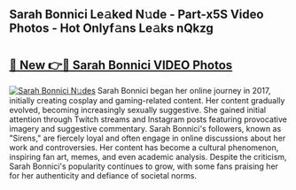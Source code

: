 ## Sarah Bonnici Le𝚊ked N𝚞de - Part-x5S Video Photos - Hot Onlyf𝚊ns Le𝚊ks nQkzg

# <h2><a href="http://ab89442.deff.icu/?id=Sarah+Bonnici">🔗 New 👉🔴 Sarah Bonnici VIDEO Photos</a></h2>

[![Sarah Bonnici N𝚞des](https://i.imgur.com/rIISA9y.gif)](http://ab89442.deff.icu/?id=Sarah+Bonnici)
Sarah Bonnici began her online journey in 2017, initially creating cosplay and gaming-related content. Her content gradually evolved, becoming increasingly sexually suggestive. She gained initial attention through Twitch streams and Instagram posts featuring provocative imagery and suggestive commentary. Sarah Bonnici's followers, known as "Sirens," are fiercely loyal and often engage in online discussions about her work and controversies. Her content has become a cultural phenomenon, inspiring fan art, memes, and even academic analysis. Despite the criticism, Sarah Bonnici's popularity continues to grow, with some fans praising her for her authenticity and defiance of societal norms.
